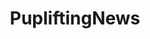 ---
title: PupliftingNews
crosslinks:
- UpliftingNews
- autotldr
- AnimalsBeingBros
- news
- WordAvalanches
- inspiration
---